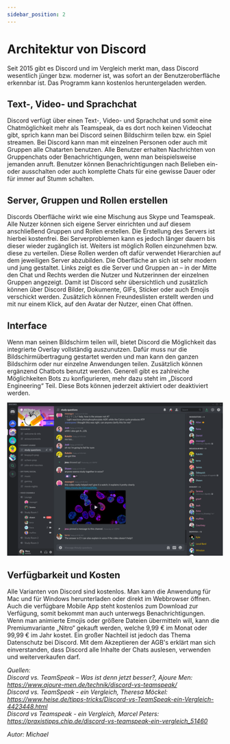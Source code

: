 ```yaml
---
sidebar_position: 2
---
```


# Architektur von Discord

Seit 2015 gibt es Discord und im Vergleich merkt man, dass Discord wesentlich jünger bzw. moderner ist, was sofort an der Benutzeroberfläche erkennbar ist. Das Programm kann kostenlos heruntergeladen werden.

## Text-, Video- und Sprachchat

Discord verfügt über einen Text-, Video- und Sprachchat und somit eine Chatmöglichkeit mehr als Teamspeak, da es dort noch keinen Videochat gibt, sprich kann man bei Discord seinen Bildschirm teilen bzw. ein Spiel streamen. Bei Discord kann man mit einzelnen Personen oder auch mit Gruppen alle Chatarten benutzen. Alle Benutzer erhalten Nachrichten von Gruppenchats oder Benachrichtigungen, wenn man beispielsweise jemanden anruft. Benutzer können Benachrichtigungen nach Belieben ein- oder ausschalten oder auch komplette Chats für eine gewisse Dauer oder für immer auf Stumm schalten.

## Server, Gruppen und Rollen erstellen

Discords Oberfläche wirkt wie eine Mischung aus Skype und Teamspeak. Alle Nutzer können sich eigene Server einrichten und auf diesem anschließend Gruppen und Rollen erstellen. Die Erstellung des Servers ist hierbei kostenfrei. Bei Serverproblemen kann es jedoch länger dauern bis dieser wieder zugänglich ist. Weiters ist möglich Rollen einzunehmen bzw. diese zu verteilen. Diese Rollen werden oft dafür verwendet Hierarchien auf dem jeweiligen Server abzubilden.
Die Oberfläche an sich ist sehr modern und jung gestaltet. Links zeigt es die Server und Gruppen an – in der Mitte den Chat und Rechts werden die Nutzer und Nutzerinnen der einzelnen Gruppen angezeigt. Damit ist Discord sehr übersichtlich und zusätzlich können über Discord Bilder, Dokumente, GIFs, Sticker oder auch Emojis verschickt werden. Zusätzlich können Freundeslisten erstellt werden und mit nur einem Klick, auf den Avatar der Nutzer, einen Chat öffnen.

## Interface

Wenn man seinen Bildschirm teilen will, bietet Discord die Möglichkeit das integrierte Overlay vollständig auszunutzen. Dafür muss nur die Bildschirmübertragung gestartet werden und man kann den ganzen Bildschirm oder nur einzelne Anwendungen teilen. Zusätzlich können ergänzend Chatbots benutzt werden. Generell gibt es zahlreiche Möglichkeiten Bots zu konfigurieren, mehr dazu steht im „Discord Engineering“ Teil. Diese Bots können jederzeit aktiviert oder deaktiviert werden.

![Discord Backend](/img/discord_interface.png)

## Verfügbarkeit und Kosten

Alle Varianten von Discord sind kostenlos. Man kann die Anwendung für Mac und für Windows herunterladen oder direkt im Webbrowser öffnen. Auch die verfügbare Mobile App steht kostenlos zum Download zur Verfügung, somit bekommt man auch unterwegs Benachrichtigungen. Wenn man animierte Emojis oder größere Dateien übermitteln will, kann die Premiumvariante „Nitro“ gekauft werden, welche 9,99 € im Monat oder 99,99 € im Jahr kostet. Ein großer Nachteil ist jedoch das Thema Datenschutz bei Discord. Mit dem Akzeptieren der AGB's erklärt man sich einverstanden, dass Discord alle Inhalte der Chats auslesen, verwenden und weiterverkaufen darf.

*Quellen:*  
*Discord vs. TeamSpeak – Was ist denn jetzt besser?, Ajoure Men: https://www.ajoure-men.de/technik/discord-vs-teamspeak/*  
*Discord vs. TeamSpeak - ein Vergleich, Theresa Möckel: https://www.heise.de/tipps-tricks/Discord-vs-TeamSpeak-ein-Vergleich-4423448.html*  
*Discord vs Teamspeak - ein Vergleich, Marcel Peters: https://praxistipps.chip.de/discord-vs-teamspeak-ein-vergleich_51460*  

*Autor: Michael*